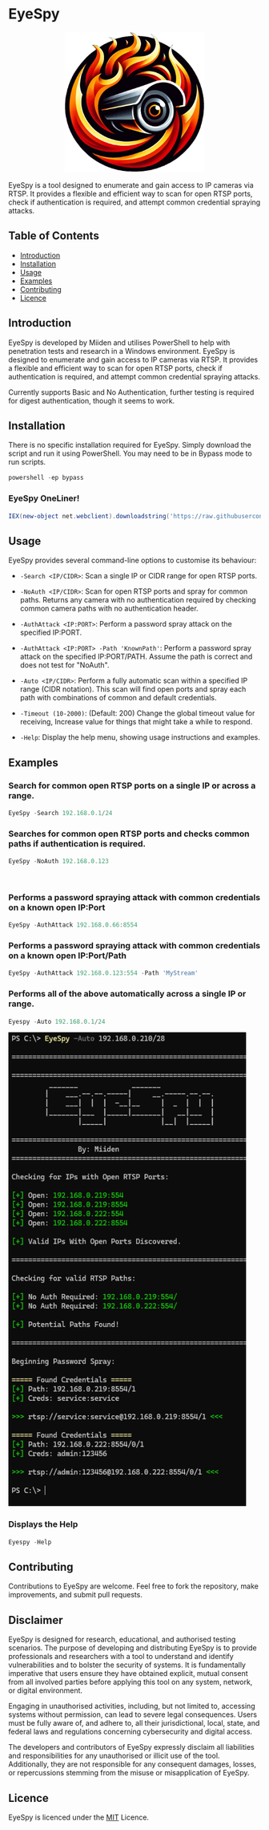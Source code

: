 # EyeSpy

<p align="Center">
<img src="Images/EyeSpyLogo.png" width="280" height="280">
</p>

EyeSpy is a tool designed to enumerate and gain access to IP cameras via RTSP. It provides a flexible and efficient way to scan for open RTSP ports, check if authentication is required, and attempt common credential spraying attacks.

## Table of Contents

- [Introduction](#introduction)
- [Installation](#installation)
- [Usage](#usage)
- [Examples](#examples)
- [Contributing](#contributing)
- [Licence](#licence)

## Introduction

EyeSpy is developed by Miiden and utilises PowerShell to help with penetration tests and research in a Windows environment.
EyeSpy is designed to enumerate and gain access to IP cameras via RTSP. It provides a flexible and efficient way to scan for open RTSP ports, check if authentication is required, and attempt common credential spraying attacks.

Currently supports Basic and No Authentication, further testing is required for digest authentication, though it seems to work.

## Installation

There is no specific installation required for EyeSpy. Simply download the script and run it using PowerShell.
You may need to be in Bypass mode to run scripts.

```powershell
powershell -ep bypass
```

### EyeSpy OneLiner!
```powershell
IEX(new-object net.webclient).downloadstring('https://raw.githubusercontent.com/Miiden/EyeSpy/main/EyeSpy.ps1');EyeSpy -Auto 10.10.10.0/24
```

## Usage

EyeSpy provides several command-line options to customise its behaviour:

- `-Search <IP/CIDR>`: Scan a single IP or CIDR range for open RTSP ports.

- `-NoAuth <IP/CIDR>`: Scan for open RTSP ports and spray for common paths. Returns any camera with no authentication required by checking common camera paths with no authentication header.

- `-AuthAttack <IP:PORT>`: Perform a password spray attack on the specified IP:PORT.

- `-AuthAttack <IP:PORT> -Path 'KnownPath'`: Perform a password spray attack on the specified IP:PORT/PATH. Assume the path is correct and does not test for "NoAuth".
   
- `-Auto <IP/CIDR>`: Perform a fully automatic scan within a specified IP range (CIDR notation). This scan will find open ports and spray each path with combinations of common and default credentials.

- `-Timeout (10-2000)`: (Default: 200) Change the global timeout value for receiving, Increase value for things that might take a while to respond.
  
- `-Help`: Display the help menu, showing usage instructions and examples.




## Examples

### Search for common open RTSP ports on a single IP or across a range.
```powershell
EyeSpy -Search 192.168.0.1/24
```

### Searches for common open RTSP ports and checks common paths if authentication is required.
```powershell
EyeSpy -NoAuth 192.168.0.123
```
 
### Performs a password spraying attack with common credentials on a known open IP:Port
```powershell
EyeSpy -AuthAttack 192.168.0.66:8554
```

### Performs a password spraying attack with common credentials on a known open IP:Port/Path
```powershell
EyeSpy -AuthAttack 192.168.0.123:554 -Path 'MyStream'
```

### Performs all of the above automatically across a single IP or range.
```powershell
Eyespy -Auto 192.168.0.1/24
```
<p align="Left">
<img src="Images/Auto-Range.png" width="475" height="945">
</p>

### Displays the Help
```powershell
Eyespy -Help
```

## Contributing
Contributions to EyeSpy are welcome. Feel free to fork the repository, make improvements, and submit pull requests.

## Disclaimer
EyeSpy is designed for research, educational, and authorised testing scenarios. The purpose of developing and distributing EyeSpy is to provide professionals and researchers with a tool to understand and identify vulnerabilities and to bolster the security of systems. It is fundamentally imperative that users ensure they have obtained explicit, mutual consent from all involved parties before applying this tool on any system, network, or digital environment.

Engaging in unauthorised activities, including, but not limited to, accessing systems without permission, can lead to severe legal consequences. Users must be fully aware of, and adhere to, all their jurisdictional, local, state, and federal laws and regulations concerning cybersecurity and digital access.

The developers and contributors of EyeSpy expressly disclaim all liabilities and responsibilities for any unauthorised or illicit use of the tool. Additionally, they are not responsible for any consequent damages, losses, or repercussions stemming from the misuse or misapplication of EyeSpy.

## Licence
EyeSpy is licenced under the [MIT](https://github.com/Miiden/EyeSpy/blob/main/LICENSE.md) Licence.
